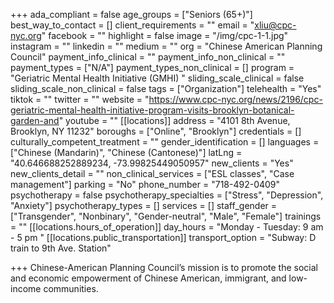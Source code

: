 +++
ada_compliant = false
age_groups = ["Seniors (65+)"]
best_way_to_contact = []
client_requirements = ""
email = "xliu@cpc-nyc.org"
facebook = ""
highlight = false
image = "/img/cpc-1-1.jpg"
instagram = ""
linkedin = ""
medium = ""
org = "Chinese American Planning Council"
payment_info_clinical = ""
payment_info_non_clinical = ""
payment_types = ["N/A"]
payment_types_non_clinical = []
program = "Geriatric Mental Health Initiative (GMHI) "
sliding_scale_clinical = false
sliding_scale_non_clinical = false
tags = ["Organization"]
telehealth = "Yes"
tiktok = ""
twitter = ""
website = "https://www.cpc-nyc.org/news/2196/cpc-geriatric-mental-health-initiative-program-visits-brooklyn-botanical-garden-and"
youtube = ""
[[locations]]
address = "4101 8th Avenue, Brooklyn, NY 11232"
boroughs = ["Online", "Brooklyn"]
credentials = []
culturally_competent_treatment = ""
gender_identification = []
languages = ["Chinese (Mandarin)", "Chinese (Cantonese)"]
latLng = "40.646688252889234, -73.99825449050957"
new_clients = "Yes"
new_clients_detail = ""
non_clinical_services = ["ESL classes", "Case management"]
parking = "No"
phone_number = "718-492-0409"
psychotherapy = false
psychotherapy_specialties = ["Stress", "Depression", "Anxiety"]
psychotherapy_types = []
services = []
staff_gender = ["Transgender", "Nonbinary", "Gender-neutral", "Male", "Female"]
trainings = ""
[[locations.hours_of_operation]]
day_hours = "Monday - Tuesday: 9 am - 5 pm "
[[locations.public_transportation]]
transport_option = "Subway: D train to 9th Ave. Station"

+++
Chinese-American Planning Council’s mission is to promote the social and economic empowerment of Chinese American, immigrant, and low-income communities.